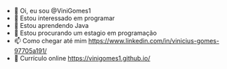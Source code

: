 - 👋 Oi, eu sou @ViniGomes1
- 👀 Estou interessado em programar
- 🌱 Estou aprendendo Java
- 💞️ Estou procurando um estagio em programação
- 📫 Como chegar até mim https://www.linkedin.com/in/vinicius-gomes-97705a191/
- 📄 Currículo online https://vinigomes1.github.io/
<!---
ViniGomes1/ViniGomes1 is a ✨ special ✨ repository because its `README.md` (this file) appears on your GitHub profile.
You can click the Preview link to take a look at your changes.
--->
